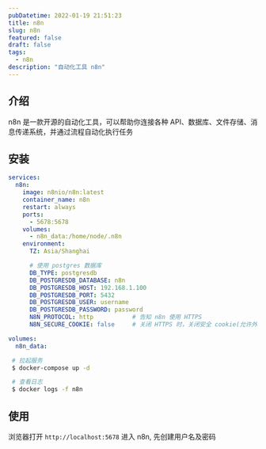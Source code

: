 ```yaml
---
pubDatetime: 2022-01-19 21:51:23
title: n8n
slug: n8n
featured: false
draft: false
tags:
  - n8n
description: "自动化工具 n8n"
---
```


## 介绍

n8n 是一款开源的自动化工具，可以帮助你连接各种 API、数据库、文件存储、消息传递系统，并通过流程自动化执行任务

## 安装

```yml
services:
  n8n:
    image: n8nio/n8n:latest
    container_name: n8n
    restart: always
    ports:
      - 5678:5678
    volumes:
      - n8n_data:/home/node/.n8n 
    environment:
      TZ: Asia/Shanghai

      # 使用 postgres 数据库
      DB_TYPE: postgresdb 
      DB_POSTGRESDB_DATABASE: n8n
      DB_POSTGRESDB_HOST: 192.168.1.100
      DB_POSTGRESDB_PORT: 5432
      DB_POSTGRESDB_USER: username
      DB_POSTGRESDB_PASSWORD: password
      N8N_PROTOCOL: http           # 告知 n8n 使用 HTTPS
      N8N_SECURE_COOKIE: false     # 关闭 HTTPS 时，关闭安全 cookie(允许外部访问)

volumes:
  n8n_data:
```

```bash
 # 拉起服务
 $ docker-compose up -d

 # 查看日志
 $ docker logs -f n8n
```

## 使用

浏览器打开 `http://localhost:5678` 进入 n8n, 先创建用户名及密码
